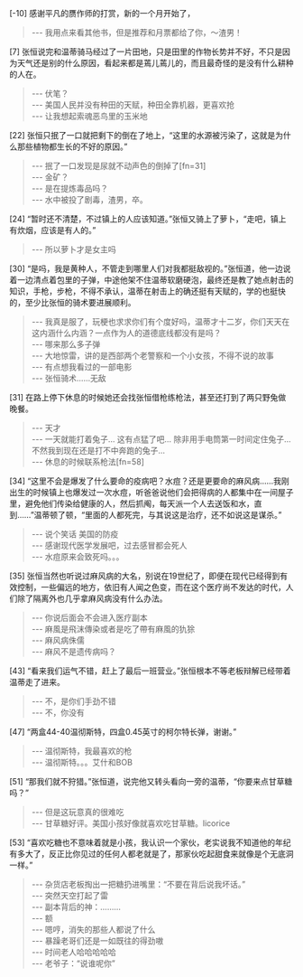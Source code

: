 
[-10] 感谢平凡的赝作师的打赏，新的一个月开始了，
>--- 我用点来看其他书，但是推荐和月票都给了你，～渣男！<br>

[7] 张恒说完和温蒂骑马经过了一片田地，只是田里的作物长势并不好，不只是因为天气还是别的什么原因，看起来都是蔫儿蔫儿的，而且最奇怪的是没有什么耕种的人在。
>--- 伏笔？<br>
>--- 美国人民并没有种田的天赋，种田全靠机器，更喜欢抢<br>
>--- 让我想起索魂恶鸟里的玉米地<br>

[22] 张恒只抿了一口就把剩下的倒在了地上，“这里的水源被污染了，这就是为什么那些植物都生长的不好的原因。”
>--- 抿了一口发现是尿就不动声色的倒掉了[fn=31]<br>
>--- 金矿？<br>
>--- 是在提炼毒品吗？<br>
>--- 水中被投了剧毒，渣男，卒。<br>

[24] “暂时还不清楚，不过镇上的人应该知道。”张恒又骑上了萝卜，“走吧，镇上有炊烟，应该是有人的。”
>--- 所以萝卜才是女主吗<br>

[30] “是吗，我是黄种人，不管走到哪里人们对我都挺敌视的。”张恒道，他一边说着一边清点着包里的子弹，中途他架不住温蒂软磨硬泡，最终还是教了她点射击的知识，手枪，步枪，不得不承认，温蒂在射击上的确还挺有天赋的，学的也挺快的，至少比张恒的骑术要进展顺利。
>--- 我真是服了，玩梗也求求你们有个度好吗，温蒂才十二岁，你们天天在这内涵什么内涵？一点作为人的道德底线都没有是吗？<br>
>--- 哪来那么多子弹<br>
>--- 大地惊雷，讲的是西部两个老警察和一个小女孩，不得不说的故事<br>
>--- 有点想我看过的一部电影<br>
>--- 张恒骑术……无敌<br>

[31] 在路上停下休息的时候她还会找张恒借枪练枪法，甚至还打到了两只野兔做晚餐。
>--- 天才<br>
>--- 一天就能打着兔子… 这有点猛了吧…  除非用手电筒第一时间定住兔子… 不然我到现在还是打不中奔跑的兔子…<br>
>--- 休息的时候联系枪法[fn=58]<br>

[34] “这里不会是爆发了什么要命的疫病吧？水痘？还是更要命的麻风病……我刚出生的时候镇上也爆发过一次水痘，听爸爸说他们会把得病的人都集中在一间屋子里，避免他们传染给健康的人，然后抓阄，每天派一个人去送饭和水，直到……”温蒂顿了顿，“里面的人都死完，与其说这是治疗，还不如说这是谋杀。”
>--- 说个笑话  美国的防疫<br>
>--- 感谢现代医学发展吧，过去感冒都会死人<br>
>--- 水痘原来会致死吗。。。<br>

[35] 张恒当然也听说过麻风病的大名，别说在19世纪了，即便在现代已经得到有效控制，一些偏远的地方，依旧有人闻之色变，而在这个医疗尚不发达的时代，人们除了隔离外也几乎拿麻风病没有什么办法。
>--- 你说后面会不会进入医疗副本<br>
>--- 麻風是飛沫傳染或者是吃了帶有麻風的犰狳<br>
>--- 麻风病侏儒<br>
>--- 麻风不是遗传病吗？<br>

[43] “看来我们运气不错，赶上了最后一班营业。”张恒根本不等老板辩解已经带着温蒂走了进来。
>--- 不，是你们手劲不错<br>
>--- 不，你没有<br>

[47] “两盒44-40温彻斯特，四盒0.45英寸的柯尔特长弹，谢谢。”
>--- 温彻斯特，我最喜欢的枪<br>
>--- 温彻斯特。。。艾什和BOB<br>

[51] “那我们就不狩猎。”张恒道，说完他又转头看向一旁的温蒂，“你要来点甘草糖吗？”
>--- 但是这玩意真的很难吃<br>
>--- 甘草糖好评。美国小孩好像就喜欢吃甘草糖。licorice<br>

[53] “喜欢吃糖也不意味着就是小孩，我认识一个家伙，老实说我不知道他的年纪有多大了，反正比你见过的任何人都老就是了，那家伙吃起甜食来就像是个无底洞一样。”
>--- 杂货店老板掏出一把糖扔进嘴里：“不要在背后说我坏话。”<br>
>--- 突然天空打起了雷<br>
>--- 副本背后的神：………<br>
>--- 额<br>
>--- 嗯哼，消失的那些人都说了什么<br>
>--- 暴躁老哥们还是一如既往的得劲嗷<br>
>--- 时间老人哈哈哈哈哈<br>
>--- 老爷子：“说谁呢你”<br>
